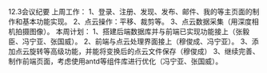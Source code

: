 12.3会议纪要
上周工作：
1、登录、注册、发现、发布、邮件、我的等主页面的制作和基本功能实现。
2、点云操作：平移、裁剪等。
3、点云数据采集（用深度相机拍摄图像）。
本周计划：
1、搭建后端数据库并与前端已实现功能接上（张毅臣、冯宁亚、张国威）。
2、前端与点云处理界面接上（穆俊成、冯宁亚）。
3、添加点云旋转等高级功能，并能将变换后的点云文件保存（穆俊成）
3、继续完善、制作前端页面，考虑使用antd等组件库进行优化（冯宁亚、张国威）。